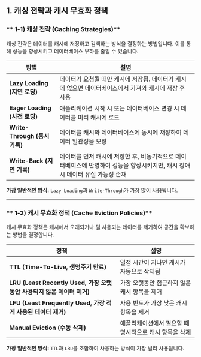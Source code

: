 ## **1. 캐싱 전략과 캐시 무효화 정책**
### ** 1-1) 캐싱 전략 (Caching Strategies)**

캐싱 전략은 데이터를 캐시에 저장하고 검색하는 방식을 결정하는 방법입니다. 이를 통해 성능을 향상시키고 데이터베이스 부하를 줄일 수 있습니다.

| **방법** | **설명** |
|-----------|----------------|
| **Lazy Loading (지연 로딩)** | 데이터가 요청될 때만 캐시에 저장됨. 데이터가 캐시에 없으면 데이터베이스에서 가져와 캐시에 저장 후 사용 |
| **Eager Loading (사전 로딩)** | 애플리케이션 시작 시 또는 데이터베이스 변경 시 데이터를 미리 캐시에 로드 |
| **Write-Through (동시 기록)** | 데이터를 캐시와 데이터베이스에 동시에 저장하여 데이터 일관성을 보장 |
| **Write-Back (지연 기록)** | 데이터를 먼저 캐시에 저장한 후, 비동기적으로 데이터베이스에 반영하여 성능을 향상시키지만, 캐시 장애 시 데이터 유실 가능성 존재 |

**가장 일반적인 방식:** `Lazy Loading`과 `Write-Through`가 가장 많이 사용됩니다.

---

### ** 1-2) 캐시 무효화 정책 (Cache Eviction Policies)**

캐시 무효화 정책은 캐시에서 오래되거나 덜 사용되는 데이터를 제거하여 공간을 확보하는 방법을 결정합니다.

| **정책** | **설명** |
|-----------|----------------|
| **TTL (Time-To-Live, 생명주기 만료)** | 일정 시간이 지나면 캐시가 자동으로 삭제됨 |
| **LRU (Least Recently Used, 가장 오랫동안 사용되지 않은 데이터 제거)** | 가장 오랫동안 접근하지 않은 캐시 항목을 제거 |
| **LFU (Least Frequently Used, 가장 적게 사용된 데이터 제거)** | 사용 빈도가 가장 낮은 캐시 항목을 제거 |
| **Manual Eviction (수동 삭제)** | 애플리케이션에서 필요할 때 명시적으로 캐시 항목을 삭제 |

**가장 일반적인 방식:** `TTL`과 `LRU`를 조합하여 사용하는 방식이 가장 널리 사용됩니다.